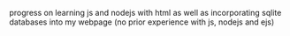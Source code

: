 progress on learning js and nodejs with html as well as incorporating sqlite databases into my webpage
(no prior experience with js, nodejs and ejs)